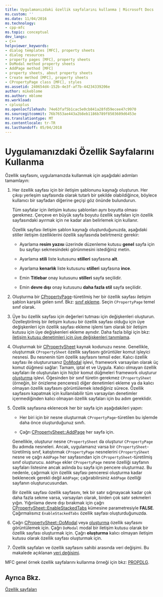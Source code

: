 ```yaml
---
title: Uygulamanızdaki özellik sayfalarını kullanma | Microsoft Docs
ms.custom: ''
ms.date: 11/04/2016
ms.technology:
- cpp-mfc
ms.topic: conceptual
dev_langs:
- C++
helpviewer_keywords:
- dialog templates [MFC], property sheets
- dialog resources
- property pages [MFC], property sheets
- DoModal method property sheets
- AddPage method [MFC]
- property sheets, about property sheets
- Create method [MFC], property sheets
- CPropertyPage class [MFC], styles
ms.assetid: 240654d4-152b-4e3f-af7b-44234339206e
author: mikeblome
ms.author: mblome
ms.workload:
- cplusplus
ms.openlocfilehash: 74e63faf5b1cac5e0cb841a28fd59ecee47c9970
ms.sourcegitcommit: 76b7653ae443a2b8eb1186b789f8503609d6453e
ms.translationtype: MT
ms.contentlocale: tr-TR
ms.lasthandoff: 05/04/2018
---
```

# <a name="using-property-sheets-in-your-application"></a>Uygulamanızdaki Özellik Sayfalarını Kullanma
Özellik sayfasını, uygulamanızda kullanmak için aşağıdaki adımları tamamlayın:  
  
1.  Her özellik sayfası için bir iletişim şablonunu kaynağı oluşturun. Her çıkışı yerleşim sayfasında olarak tutarlı bir şekilde olabildiğince, böylece kullanıcı bir sayfadan diğerine geçişi göz önünde bulundurun.  
  
     Tüm sayfalar için iletişim kutusu şablonları aynı boyutta olması gerekmez. Çerçeve en büyük sayfa boyutu özellik sayfaları için özellik sayfasındaki ayırmak için ne kadar alan belirlemek için kullanır.  
  
     Özellik sayfası iletişim şablon kaynağı oluşturduğunuzda, aşağıdaki stiller iletişim özelliklerini özellik sayfasında belirtmeniz gerekir:  
  
    -   Ayarlama **resim yazısı** üzerinde düzenleme kutusu **genel** sayfa için bu sayfayı sekmesindeki görünmesini istediğiniz metin.  
  
    -   Ayarlama **stili** liste kutusunu **stilleri** sayfasına **alt**.  
  
    -   Ayarlama **kenarlık** liste kutusunu **stilleri** sayfasına **ince**.  
  
    -   Emin **Titlebar** onay kutusunu **stilleri** sayfa seçilidir.  
  
    -   Emin **devre dışı** onay kutusunu **daha fazla stil** sayfa seçilidir.  
  
2.  Oluşturma bir [CPropertyPage](../mfc/reference/cpropertypage-class.md)-türetilmiş her bir özellik sayfası iletişim şablon karşılık gelen sınıf. Bkz: [sınıf ekleme](../ide/adding-a-class-visual-cpp.md). Seçin `CPropertyPage` temel sınıf olarak.  
  
3.  Üye bu özellik sayfası için değerleri tutması için değişkenleri oluşturun. Özelleştirilmiş bir iletişim kutusu bir özellik sayfası olduğu için üye değişkenleri için özellik sayfası ekleme işlemi tam olarak bir iletişim kutusu için üye değişkenleri ekleme aynıdır. Daha fazla bilgi için bkz: [iletişim kutusu denetimleri için üye değişkenleri tanımlama](../windows/defining-member-variables-for-dialog-controls.md).  
  
4.  Oluşturmak bir [CPropertySheet](../mfc/reference/cpropertysheet-class.md) kaynak kodunuzu nesne. Genellikle, oluşturmak `CPropertySheet` özellik sayfasını görüntüler komut işleyici nesnesi. Bu nesnenin tüm özellik sayfasını temsil eder. Kalıcı özellik sayfası ile oluşturursanız [DoModal](../mfc/reference/cpropertysheet-class.md#domodal) işlevi, framework varsayılan olarak üç komut düğmesi sağlar: Tamam, iptal et ve Uygula. Kalıcı olmayan özellik sayfaları ile oluşturulan için hiçbir komut düğmeleri framework oluşturur [oluşturma](../mfc/reference/cpropertysheet-class.md#create) işlevi. Öğesinden bir sınıf türetin gerekmez `CPropertySheet` (örneğin, bir önizleme penceresi) diğer denetimleri ekleme ya da kalıcı olmayan özellik sayfasını görüntülemek istediğiniz sürece. Özellik sayfasını kapatmak için kullanılabilir tüm varsayılan denetimler içermediğinden kalıcı olmayan özellik sayfaları için bu adım gereklidir.  
  
5.  Özellik sayfasına eklenecek her bir sayfa için aşağıdakileri yapın:  
  
    -   Her biri için bir nesne oluşturmak `CPropertyPage`-türetilen bu işlemde daha önce oluşturduğunuz sınıfı.  
  
    -   Çağrı [CPropertySheet::AddPage](../mfc/reference/cpropertysheet-class.md#addpage) her sayfa için.  
  
     Genellikle, oluşturur nesne `CPropertySheet` da oluşturur `CPropertyPage` Bu adımda nesneleri. Ancak, uygulamanız varsa bir `CPropertySheet`-türetilmiş sınıf, katıştırmak `CPropertyPage` nesnelerini `CPropertySheet` nesne ve çağrı `AddPage` her sayfasından için `CPropertySheet`-türetilmiş sınıf oluşturucu. `AddPage` ekler `CPropertyPage` nesne özelliği sayfanın sayfaları listesine ancak aslında bu sayfa için pencere oluşturmaz. Bu nedenle, çağırmak için özellik sayfası penceresi oluşturma kadar beklenecek gerekli değil `AddPage`; çağırabilirsiniz `AddPage` özelliği sayfanın oluşturucusundan.  
  
     Bir özellik sayfası özellik sayfasını, tek bir satır sığmayacak kadar çok daha fazla sekme varsa, varsayılan olarak, birden çok satır sekmeleri yığın. Yığınlama devre dışı bırakmak için çağrı [CPropertySheet::EnableStackedTabs](../mfc/reference/cpropertysheet-class.md#enablestackedtabs) kümesine parametresiyle **FALSE**. Çağırmalısınız `EnableStackedTabs` özellik sayfası oluşturduğunuzda.  
  
6.  Çağrı [CPropertySheet::DoModal](../mfc/reference/cpropertysheet-class.md#domodal) veya [oluşturma](../mfc/reference/cpropertysheet-class.md#create) özellik sayfasını görüntülemek için. Çağrı `DoModal` modal bir iletişim kutusu olarak bir özellik sayfası oluşturmak için. Çağrı **oluşturma** kalıcı olmayan iletişim kutusu olarak özellik sayfası oluşturmak için.  
  
7.  Özellik sayfaları ve özellik sayfasını sahibi arasında veri değişimi. Bu makalede açıklanan [veri değişimi](../mfc/exchanging-data.md).  
  
 MFC genel örnek özellik sayfalarını kullanma örneği için bkz: [PROPDLG](../visual-cpp-samples.md).  
  
## <a name="see-also"></a>Ayrıca Bkz.  
 [Özellik sayfaları](../mfc/property-sheets-mfc.md)

